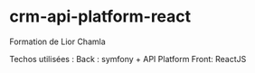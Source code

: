 # crm-api-platform-react
Formation de Lior Chamla

Techos utilisées :
Back : symfony + API Platform
Front: ReactJS
